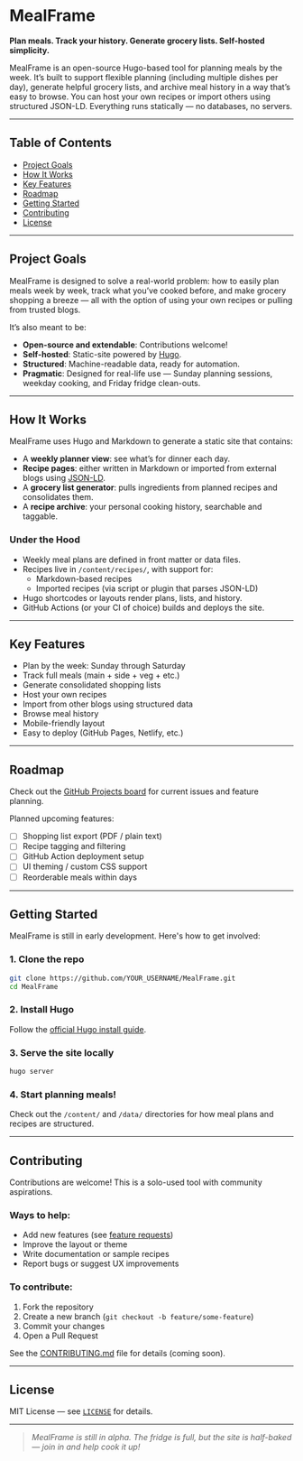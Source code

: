 # MealFrame

**Plan meals. Track your history. Generate grocery lists. Self-hosted simplicity.**

MealFrame is an open-source Hugo-based tool for planning meals by the week. It’s built to support flexible planning (including multiple dishes per day), generate helpful grocery lists, and archive meal history in a way that’s easy to browse. You can host your own recipes or import others using structured JSON-LD. Everything runs statically — no databases, no servers.

---

## Table of Contents

- [Project Goals](#project-goals)
- [How It Works](#how-it-works)
- [Key Features](#key-features)
- [Roadmap](#roadmap)
- [Getting Started](#getting-started)
- [Contributing](#contributing)
- [License](#license)

---

## Project Goals

MealFrame is designed to solve a real-world problem: how to easily plan meals week by week, track what you’ve cooked before, and make grocery shopping a breeze — all with the option of using your own recipes or pulling from trusted blogs.

It’s also meant to be:

- **Open-source and extendable**: Contributions welcome!
- **Self-hosted**: Static-site powered by [Hugo](https://gohugo.io).
- **Structured**: Machine-readable data, ready for automation.
- **Pragmatic**: Designed for real-life use — Sunday planning sessions, weekday cooking, and Friday fridge clean-outs.

---

## How It Works

MealFrame uses Hugo and Markdown to generate a static site that contains:

- A **weekly planner view**: see what’s for dinner each day.
- **Recipe pages**: either written in Markdown or imported from external blogs using [JSON-LD](https://developers.google.com/search/docs/appearance/structured-data/recipe).
- A **grocery list generator**: pulls ingredients from planned recipes and consolidates them.
- A **recipe archive**: your personal cooking history, searchable and taggable.

### Under the Hood

- Weekly meal plans are defined in front matter or data files.
- Recipes live in `/content/recipes/`, with support for:
  - Markdown-based recipes
  - Imported recipes (via script or plugin that parses JSON-LD)
- Hugo shortcodes or layouts render plans, lists, and history.
- GitHub Actions (or your CI of choice) builds and deploys the site.

---

## Key Features

- Plan by the week: Sunday through Saturday
- Track full meals (main + side + veg + etc.)
- Generate consolidated shopping lists
- Host your own recipes
- Import from other blogs using structured data
- Browse meal history
- Mobile-friendly layout
- Easy to deploy (GitHub Pages, Netlify, etc.)

---

## Roadmap

Check out the [GitHub Projects board](https://github.com/YOUR_USERNAME/MealFrame/projects) for current issues and feature planning.

Planned upcoming features:

- [ ] Shopping list export (PDF / plain text)
- [ ] Recipe tagging and filtering
- [ ] GitHub Action deployment setup
- [ ] UI theming / custom CSS support
- [ ] Reorderable meals within days

---

## Getting Started

MealFrame is still in early development. Here's how to get involved:

### 1. Clone the repo

```bash
git clone https://github.com/YOUR_USERNAME/MealFrame.git
cd MealFrame
```

### 2. Install Hugo

Follow the [official Hugo install guide](https://gohugo.io/getting-started/installing/).

### 3. Serve the site locally

```bash
hugo server
```

### 4. Start planning meals!

Check out the `/content/` and `/data/` directories for how meal plans and recipes are structured.

---

## Contributing

Contributions are welcome! This is a solo-used tool with community aspirations.

### Ways to help:

- Add new features (see [feature requests](https://github.com/YOUR_USERNAME/MealFrame/issues))
- Improve the layout or theme
- Write documentation or sample recipes
- Report bugs or suggest UX improvements

### To contribute:

1. Fork the repository
2. Create a new branch (`git checkout -b feature/some-feature`)
3. Commit your changes
4. Open a Pull Request

See the [CONTRIBUTING.md](CONTRIBUTING.md) file for details (coming soon).

---

## License

MIT License — see [`LICENSE`](LICENSE) for details.

---

> *MealFrame is still in alpha. The fridge is full, but the site is half-baked — join in and help cook it up!*
